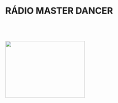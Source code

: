 <h1><b>RÁDIO MASTER DANCER<b><h1>
<div style='text-align:left;'>
<img style="-webkit-user-select: none;margin: auto;" src="https://1.bp.blogspot.com/-6PycMh_cRmQ/XnkUh2p2ISI/AAAAAAAAEiM/DgKZbVumnYwv8Bk4fnL0TtksHXXOfwW_QCLcBGAsYHQ/s320/VINIL%2BCOM%2BBRA%25C3%2587O.gif" width="250" height="180" /></div>
<!-- BEGINS: AUTO-GENERATED MUSES RADIO PLAYER CODE -->
<script type="text/javascript" src="https://hosted.muses.org/mrp.js"></script>
<script type="text/javascript">
MRP.insert({
'url':'https://stream.zenolive.com/gyvdat8p6tzuv.aac',
'codec':'mp3',
'volume':100,
'autoplay':true,
'jsevents':true,
'buffering':0,
'title':'',
'wmode':'transparent',
'skin':'alberto',
'width':250,
'height':95
});
</script>
<!-- ENDS: AUTO-GENERATED MUSES RADIO PLAYER CODE -->
